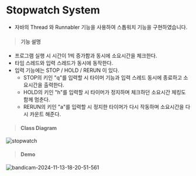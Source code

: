# Stopwatch System
- 자바의 Thread 와 Runnabler 기능을 사용하여 스톱워치 기능을 구현하였습니다.

> #### 기능 설명
- 프로그램 실행 시 시간이 1씩 증가함과 동시에 소요시간을 체크한다.
- 타임 스레드와 입력 스레드가 동시에 동작한다.
- 입력 기능에는 STOP / HOLD / RERUN 이 있다.
  * STOP의 키인 "q"를 입력할 시 타이머 기능과 입력 스레드 동시에 종료하고 소요시간을 출력한다.
  * HOLD의 키인 "h"를 입력할 시 타이머가 정지하며 체크하던 소요시간 체킹도 함께 멈춘다.
  * RERUN의 키인 "a"를 입력할 시 정지한 타이머가 다시 작동하며 소요시간을 다시 카운트 해준다.

> #### Class Diagram
![stopwatch](https://github.com/user-attachments/assets/de1d1426-6702-4287-9111-a668a53c48dc)



> #### Demo
![bandicam-2024-11-13-18-20-51-561](https://github.com/user-attachments/assets/3530aae7-72c9-41db-8253-fddcd6507250)
